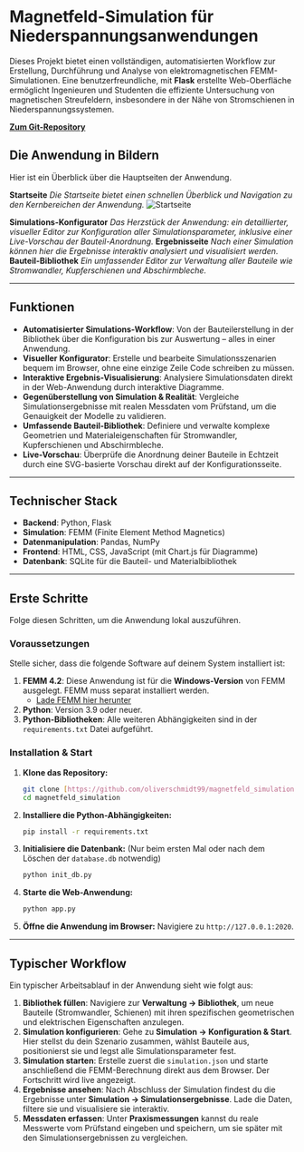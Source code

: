 # Magnetfeld-Simulation für Niederspannungsanwendungen

Dieses Projekt bietet einen vollständigen, automatisierten Workflow zur Erstellung, Durchführung und Analyse von elektromagnetischen FEMM-Simulationen. Eine benutzerfreundliche, mit **Flask** erstellte Web-Oberfläche ermöglicht Ingenieuren und Studenten die effiziente Untersuchung von magnetischen Streufeldern, insbesondere in der Nähe von Stromschienen in Niederspannungssystemen.

**[Zum Git-Repository](https://github.com/oliverschmidt99/magnetfeld_simulation)**

## Die Anwendung in Bildern

Hier ist ein Überblick über die Hauptseiten der Anwendung.

**Startseite**
_Die Startseite bietet einen schnellen Überblick und Navigation zu den Kernbereichen der Anwendung._
![Startseite](grafik.png)

**Simulations-Konfigurator**
_Das Herzstück der Anwendung: ein detaillierter, visueller Editor zur Konfiguration aller Simulationsparameter, inklusive einer Live-Vorschau der Bauteil-Anordnung._
**Ergebnisseite**
_Nach einer Simulation können hier die Ergebnisse interaktiv analysiert und visualisiert werden._
**Bauteil-Bibliothek**
_Ein umfassender Editor zur Verwaltung aller Bauteile wie Stromwandler, Kupferschienen und Abschirmbleche._

---

## Funktionen

- **Automatisierter Simulations-Workflow**: Von der Bauteilerstellung in der Bibliothek über die Konfiguration bis zur Auswertung – alles in einer Anwendung.
- **Visueller Konfigurator**: Erstelle und bearbeite Simulationsszenarien bequem im Browser, ohne eine einzige Zeile Code schreiben zu müssen.
- **Interaktive Ergebnis-Visualisierung**: Analysiere Simulationsdaten direkt in der Web-Anwendung durch interaktive Diagramme.
- **Gegenüberstellung von Simulation & Realität**: Vergleiche Simulationsergebnisse mit realen Messdaten vom Prüfstand, um die Genauigkeit der Modelle zu validieren.
- **Umfassende Bauteil-Bibliothek**: Definiere und verwalte komplexe Geometrien und Materialeigenschaften für Stromwandler, Kupferschienen und Abschirmbleche.
- **Live-Vorschau**: Überprüfe die Anordnung deiner Bauteile in Echtzeit durch eine SVG-basierte Vorschau direkt auf der Konfigurationsseite.

---

## Technischer Stack

- **Backend**: Python, Flask
- **Simulation**: FEMM (Finite Element Method Magnetics)
- **Datenmanipulation**: Pandas, NumPy
- **Frontend**: HTML, CSS, JavaScript (mit Chart.js für Diagramme)
- **Datenbank**: SQLite für die Bauteil- und Materialbibliothek

---

## Erste Schritte

Folge diesen Schritten, um die Anwendung lokal auszuführen.

### Voraussetzungen

Stelle sicher, dass die folgende Software auf deinem System installiert ist:

1.  **FEMM 4.2**: Diese Anwendung ist für die **Windows-Version** von FEMM ausgelegt. FEMM muss separat installiert werden.
    - [Lade FEMM hier herunter](http://www.femm.info/wiki/HomePage)
2.  **Python**: Version 3.9 oder neuer.
3.  **Python-Bibliotheken**: Alle weiteren Abhängigkeiten sind in der `requirements.txt` Datei aufgeführt.

### Installation & Start

1.  **Klone das Repository:**

    ```bash
    git clone [https://github.com/oliverschmidt99/magnetfeld_simulation.git](https://github.com/oliverschmidt99/magnetfeld_simulation.git)
    cd magnetfeld_simulation
    ```

2.  **Installiere die Python-Abhängigkeiten:**

    ```bash
    pip install -r requirements.txt
    ```

3.  **Initialisiere die Datenbank:**
    (Nur beim ersten Mal oder nach dem Löschen der `database.db` notwendig)

    ```bash
    python init_db.py
    ```

4.  **Starte die Web-Anwendung:**

    ```bash
    python app.py
    ```

5.  **Öffne die Anwendung im Browser:**
    Navigiere zu `http://127.0.0.1:2020`.

---

## Typischer Workflow

Ein typischer Arbeitsablauf in der Anwendung sieht wie folgt aus:

1.  **Bibliothek füllen**: Navigiere zur **Verwaltung -> Bibliothek**, um neue Bauteile (Stromwandler, Schienen) mit ihren spezifischen geometrischen und elektrischen Eigenschaften anzulegen.
2.  **Simulation konfigurieren**: Gehe zu **Simulation -> Konfiguration & Start**. Hier stellst du dein Szenario zusammen, wählst Bauteile aus, positionierst sie und legst alle Simulationsparameter fest.
3.  **Simulation starten**: Erstelle zuerst die `simulation.json` und starte anschließend die FEMM-Berechnung direkt aus dem Browser. Der Fortschritt wird live angezeigt.
4.  **Ergebnisse ansehen**: Nach Abschluss der Simulation findest du die Ergebnisse unter **Simulation -> Simulationsergebnisse**. Lade die Daten, filtere sie und visualisiere sie interaktiv.
5.  **Messdaten erfassen**: Unter **Praxismessungen** kannst du reale Messwerte vom Prüfstand eingeben und speichern, um sie später mit den Simulationsergebnissen zu vergleichen.
